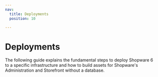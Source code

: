 ```yaml
---
nav:
  title: Deployments
  position: 10

---
```


# Deployments

The following guide explains the fundamental steps to deploy Shopware 6 to a specific infrastructure and how to build assets for Shopware's Administration and Storefront without a database.

